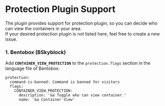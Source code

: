 # Protection Plugin Support

The plugin provides support for protection plugin, so you can decide who can view the containers in your area.
<br>If your desired protection plugin is not listed here, feel free to create a new issue.

### 1. Bentobox (BSkyblock)

Add **`CONTAINER_VIEW_PROTECTION`** to the `protection.flags` section in the language file of Bentobox:

```
protection:
  command-is-banned: Command is banned for visitors
  flags:
    CONTAINER_VIEW_PROTECTION:
      description: '&a Toggle who can view container.'
      name: '&a Container View'
```
